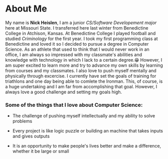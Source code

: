 # About Me
  My name is **Nick Heislen**, I am a junior _CS/Software Developement major_ here at Missouri State.  I transferred here last winter from Benedictine College in Atchison, Kansas.
At Benedictine College I played football and studied *Criminology* for the first year.  I took my first programming class at Benedictine and loved it so I decided to pursue a degree
in Computer Science.  As an athlete that used to think that I would never work in an office, I am always so impressed with my classmate's abilities and knowledge with technology in 
which I lack to a certain degree.😁 However, I am super excited to learn more and try to advance my own skills by learning from courses and my classmates. I also love to push myself 
mentally and physically through excercise.  I currently have set the goals of training for triathlons and one day being able to comlete the Ironman.  This, of course, is a huge undertaking
and I am far from accomplishing that goal.  However, I always love a good challenge and setting my goals high.

### Some of the things that I love about Computer Science:
+ The challenge of pushing myself intellectually and my ability to solve problems
- Every project is like logic puzzle or building an machine that takes inputs and gives outputs
* It is an opportunity to make people's lives better and make a difference, whether it be large or small
